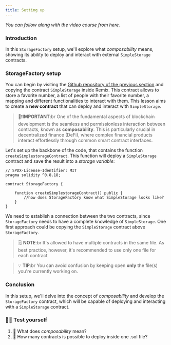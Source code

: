 ```yaml
---
title: Setting up
---
```


_You can follow along with the video course from here._

### Introduction

In this `StorageFactory` setup, we'll explore what _composability_ means, showing its ability to deploy and interact with external `SimpleStorage` contracts.

### StorageFactory setup

You can begin by visiting the [Github repository of the previous section](https://github.com/cyfrin/remix-simple-storage-f23) and copying the contract `SimpleStorage` inside Remix.
This contract allows to store a favorite number, a list of people with their favorite number, a mapping and different functionalities to interact with them.
This lesson aims to create a **new contract** that can deploy and interact with `SimpleStorage`.

> 👀❗**IMPORTANT**:br
> One of the fundamental aspects of blockchain development is the seamless and permissionless interaction between contracts, known as **composability**. This is particularly crucial in decentralized finance (DeFi), where complex financial products interact effortlessly through common smart contract interfaces.

Let's set up the backbone of the code, that contains the function `createSimplestorageContract`. This function will deploy a `SimpleStorage` contract and save the result into a _storage variable_:

```solidity
// SPDX-License-Identifier: MIT
pragma solidity ^0.8.18;

contract StorageFactory {

    function createSimplestorageContract() public {
        //how does StorageFactory know what SimpleStorage looks like?
    }
}
```

We need to establish a connection between the two contracts, since `StorageFactory` needs to have a complete knowledge of `SimpleStorage`. One first approach could be copying the `SimpleStorage` contract above `StorageFactory`.

> 🗒️ **NOTE**:br
> It's allowed to have multiple contracts in the same file. As best practice, however, it's recommended to use only one file for each contract

> 💡 **TIP**:br
> You can avoid confusion by keeping open **only** the file(s) you're currently working on.

### Conclusion

In this setup, we'll delve into the concept of _composability_ and develop the `StorageFactory` contract, which will be capable of deploying and interacting with a `SimpleStorage` contract.

### 🧑‍💻 Test yourself

1. 📕 What does _composability_ mean?
2. 📕 How many contracts is possible to deploy inside one .sol file?
